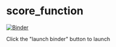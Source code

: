 # score_function

[![Binder](http://mybinder.org/badge.svg)](http://mybinder.org/repo/ztessler/score_function)

Click the "launch binder" button to launch

